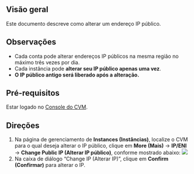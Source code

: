 ## Visão geral

Este documento descreve como alterar um endereço IP público.

## Observações
- Cada conta pode alterar endereços IP públicos na mesma região no máximo três vezes por dia.
- Cada instância pode **alterar seu IP público apenas uma vez**.
- **O IP público antigo será liberado após a alteração.**

## Pré-requisitos

Estar logado no [Console do CVM](https://console.cloud.tencent.com/cvm/index).

## Direções

1. Na página de gerenciamento de **Instances (Instâncias)**, localize o CVM para o qual deseja alterar o IP público, clique em **More (Mais)** -> **IP/ENI** -> **Change Public IP (Alterar IP público)**, conforme mostrado abaixo:
![](https://main.qcloudimg.com/raw/4225bd84b4cf4d5346ddc77a1d7fd0df.png)
2. Na caixa de diálogo “Change IP (Alterar IP)”, clique em **Confirm (Confirmar)** para alterar o IP.

